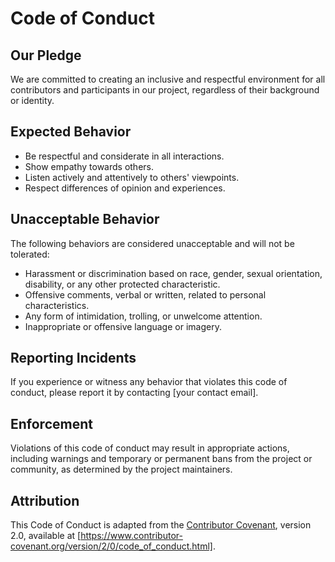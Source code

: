 # Code of Conduct

## Our Pledge

We are committed to creating an inclusive and respectful environment for all contributors and participants in our project, regardless of their background or identity.

## Expected Behavior

- Be respectful and considerate in all interactions.
- Show empathy towards others.
- Listen actively and attentively to others' viewpoints.
- Respect differences of opinion and experiences.

## Unacceptable Behavior

The following behaviors are considered unacceptable and will not be tolerated:

- Harassment or discrimination based on race, gender, sexual orientation, disability, or any other protected characteristic.
- Offensive comments, verbal or written, related to personal characteristics.
- Any form of intimidation, trolling, or unwelcome attention.
- Inappropriate or offensive language or imagery.

## Reporting Incidents

If you experience or witness any behavior that violates this code of conduct, please report it by contacting [your contact email].

## Enforcement

Violations of this code of conduct may result in appropriate actions, including warnings and temporary or permanent bans from the project or community, as determined by the project maintainers.

## Attribution

This Code of Conduct is adapted from the [Contributor Covenant](https://www.contributor-covenant.org/), version 2.0, available at [https://www.contributor-covenant.org/version/2/0/code_of_conduct.html].

